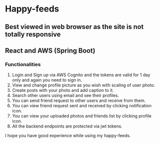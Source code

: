 # Happy-feeds
## Best viewed in web browser as the site is not totally responsive

## React and AWS (Spring Boot)

### Functionalities
1. Login and Sign up via AWS Cognito and the tokens are valid for 1 day only and again you need to sign in.
2. View and change profile picture as you wish with scaling of user photo.
3. Create posts with your photo and add caption to it.
4. Search other users using email and see their profiles.
5. You can send friend request to other users and receive from them.
6. You can view friend request sent and received by clicking notification icon.
7. You can view your uploaded photos and friends list by clicking profile icon.
8. All the backend endpoints are protected via jwt tokens.

I hope you have good experience while using my happy-feeds.


